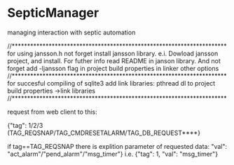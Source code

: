 # SepticManager
managing interaction with septic automation

//**********************************************************************
for using jansson.h not forget install jansson library. 
e.i. Dowload jansson project, and install. For futher info read README in janson library. 
And not forget add -ljansson flag in project build properties in linker other options
//**********************************************************************
for succesful compiling of sqlite3 add link libraries: 
pthread
dl
to project build properties ->link libraries
//**********************************************************************

request from web client to this:

{"tag": 1/2/3 (TAG_REQSNAP/TAG_CMDRESETALARM/TAG_DB_REQUEST****}

if tag==TAG_REQSNAP there is explition parameter of requested data:
"val": "act_alarm"/"pend_alarm"/"msg_timer"}
i.e. {"tag": 1, "val": "msg_timer"}
